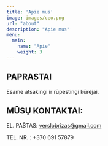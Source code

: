 ```yaml
---
title: 'Apie mus'
image: images/ceo.png
url: "about"
description: "Apie mus"
menu:
  main:
    name: "Apie"
    weight: 3
---
```


## PAPRASTAI

Esame atsakingi ir rūpestingi kūrėjai.



## MŪSŲ KONTAKTAI:

EL. PAŠTAS: verslobrizas@gmail.com

TEL. NR. : +370 691 57879



